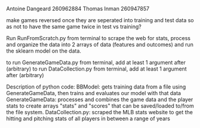 Antoine Dangeard 260962884
Thomas Inman 260947857

make games reversed once they are seperated into training and test data so as not to have the same game twice in test vs training?

Run RunFromScratch.py from terminal to scrape the web for stats, process and organize the data into 2 arrays of data (features and outcomes) and run the sklearn model on the data.

to run GenerateGameData.py from terminal, add at least 1 argument after (arbitrary)
to run DataCollection.py from terminal, add at least 1 argument after (arbitrary)

Description of python code:
BBModel: gets training data from a file using GenerateGameData, then trains and evaluates our model with that data
GenerateGameData: processes and combines the game data and the player stats to create arrays "stats" and "scores" that can be saved/loaded to/from the file system.
DataCollection.py: scraped the MLB stats website to get the hitting and pitching stats of all players in between a range of years